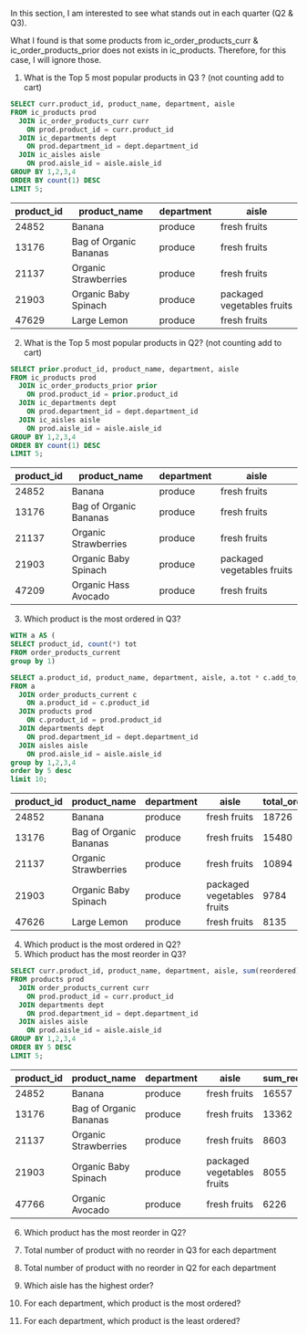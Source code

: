 In this section, I am interested to see what stands out in each quarter (Q2 & Q3).

What I found is that some products from ic_order_products_curr & ic_order_products_prior does not exists in ic_products. Therefore, for this case, I will ignore those.

1. What is the Top 5 most popular products in Q3 ? (not counting add to cart)

```sql
SELECT curr.product_id, product_name, department, aisle
FROM ic_products prod
  JOIN ic_order_products_curr curr
    ON prod.product_id = curr.product_id
  JOIN ic_departments dept
    ON prod.department_id = dept.department_id
  JOIN ic_aisles aisle
    ON prod.aisle_id = aisle.aisle_id
GROUP BY 1,2,3,4
ORDER BY count(1) DESC
LIMIT 5;
```
| product_id |	product_name	| department	| aisle |
| --- | --- | --- | ---- |
|24852	|Banana|	produce	|fresh fruits|
|13176	|Bag of Organic Bananas|	produce	|fresh fruits|
|21137	|Organic Strawberries|	produce	|fresh fruits|
|21903	|Organic Baby Spinach|	produce|	packaged vegetables fruits|
|47629	|Large Lemon|	produce|	fresh fruits|

2. What is the Top 5 most popular products in Q2? (not counting add to cart)
```sql
SELECT prior.product_id, product_name, department, aisle
FROM ic_products prod
  JOIN ic_order_products_prior prior
    ON prod.product_id = prior.product_id
  JOIN ic_departments dept
    ON prod.department_id = dept.department_id
  JOIN ic_aisles aisle
    ON prod.aisle_id = aisle.aisle_id
GROUP BY 1,2,3,4
ORDER BY count(1) DESC
LIMIT 5;

```
| product_id |	product_name	| department	| aisle |
| --- | --- | --- | ---- |
|24852	|Banana|	produce	|fresh fruits|
|13176	|Bag of Organic Bananas|	produce	|fresh fruits|
|21137	|Organic Strawberries|	produce	|fresh fruits|
|21903	|Organic Baby Spinach|	produce|	packaged vegetables fruits|
|47209	|Organic Hass Avocado|	produce|	fresh fruits|

3. Which product is the most ordered in Q3?
```sql
WITH a AS (
SELECT product_id, count(*) tot
FROM order_products_current
group by 1)

SELECT a.product_id, product_name, department, aisle, a.tot * c.add_to_cart_order AS total_orders
FROM a
  JOIN order_products_current c
    ON a.product_id = c.product_id
  JOIN products prod
    ON c.product_id = prod.product_id
  JOIN departments dept
    ON prod.department_id = dept.department_id
  JOIN aisles aisle
    ON prod.aisle_id = aisle.aisle_id
group by 1,2,3,4
order by 5 desc
limit 10;

```
| product_id |	product_name	| department	| aisle | total_orders
| --- | --- | --- | ---- | --- |
|24852	|Banana|	produce	|fresh fruits| 18726 |
|13176	|Bag of Organic Bananas|	produce	|fresh fruits| 15480 |
|21137	|Organic Strawberries|	produce	|fresh fruits| 10894 |
|21903	|Organic Baby Spinach|	produce|	packaged vegetables fruits| 9784 |
|47626	|Large Lemon|	produce|	fresh fruits| 8135|

4. Which product is the most ordered in Q2?
5. Which product has the most reorder in Q3?

```sql
SELECT curr.product_id, product_name, department, aisle, sum(reordered) AS sum_reordered
FROM products prod
  JOIN order_products_current curr
    ON prod.product_id = curr.product_id
  JOIN departments dept
    ON prod.department_id = dept.department_id
  JOIN aisles aisle
    ON prod.aisle_id = aisle.aisle_id
GROUP BY 1,2,3,4
ORDER BY 5 DESC
LIMIT 5;

```

| product_id |	product_name	| department	| aisle | sum_reordered
| --- | --- | --- | ---- | ---|
|24852	|Banana|	produce	|fresh fruits| 16557|
|13176	|Bag of Organic Bananas|	produce	|fresh fruits| 13362|
|21137	|Organic Strawberries|	produce	|fresh fruits| 8603|
|21903	|Organic Baby Spinach|	produce|	packaged vegetables fruits| 8055|
|47766	|Organic Avocado|	produce|	fresh fruits| 6226 |



6. Which product has the most reorder in Q2?

7. Total number of product with no reorder in Q3 for each department
8. Total number of product with no reorder in Q2 for each department

    
9. Which aisle has the highest order?
10. For each department, which product is the most ordered?
11. For each department, which product is the least ordered?
